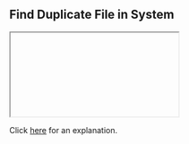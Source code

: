 ##  Find Duplicate File in System 

<iframe></iframe>

Click [here](Explanation.md) for an explanation.

